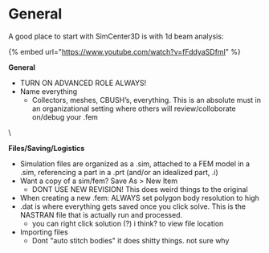 # General

A good place to start with SimCenter3D is with 1d beam analysis:&#x20;

{% embed url="https://www.youtube.com/watch?v=fFddyaSDfmI" %}

**General**

* TURN ON ADVANCED ROLE ALWAYS!
* Name everything
  * Collectors, meshes, CBUSH’s, everything. This is an absolute must in an organizational setting where others will review/colloborate on/debug your .fem

\


**Files/Saving/Logistics**

* Simulation files are organized as a .sim, attached to a FEM model in a .sim, referencing a part in a .prt (and/or an idealized part, .i)
* Want a copy of a sim/fem? Save As > New Item&#x20;
  * DONT USE NEW REVISION! This does weird things to the original
* When creating a new .fem: ALWAYS set polygon body resolution to high
* .dat is where everything gets saved once you click solve. This is the NASTRAN file that is actually run and processed.
  * you can right click solution (?) i think? to view file location
* Importing files
  * Dont "auto stitch bodies" it does shitty things. not sure why
